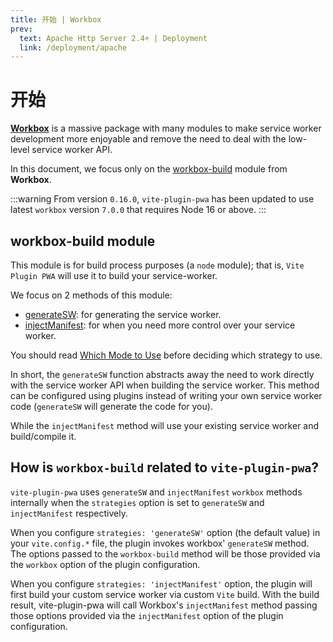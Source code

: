 ```yaml
---
title: 开始 | Workbox
prev:
  text: Apache Http Server 2.4+ | Deployment
  link: /deployment/apache
---
```


# 开始

[**Workbox**](https://developer.chrome.com/docs/workbox/) is a massive package with many modules to make service worker development more enjoyable and remove the need to deal with the low-level service worker API.

In this document, we focus only on the [workbox-build](https://developer.chrome.com/docs/workbox/modules/workbox-build) module from **Workbox**.

:::warning
From version `0.16.0`, `vite-plugin-pwa` has been updated to use latest `workbox` version `7.0.0` that requires Node 16 or above.
:::

## workbox-build module

This module is for build process purposes (a `node` module); that is, `Vite Plugin PWA` will use it to build your service-worker.

We focus on 2 methods of this module:
- [generateSW](/workbox/generate-sw): for generating the service worker.
- [injectManifest](/workbox/inject-manifest): for when you need more control over your service worker.

You should read [Which Mode to Use](https://developer.chrome.com/docs/workbox/modules/workbox-build/#which-mode-to-use) before deciding which strategy to use.

In short, the `generateSW` function abstracts away the need to work directly with the service worker API when building the service worker. This method can be configured using plugins instead of writing your own service worker code (`generateSW` will generate the code for you).

While the `injectManifest` method will use your existing service worker and build/compile it.

## How is `workbox-build` related to `vite-plugin-pwa`?

`vite-plugin-pwa` uses `generateSW` and `injectManifest` `workbox` methods internally when the `strategies` option is set to `generateSW` and `injectManifest` respectively.

When you configure `strategies: 'generateSW'` option (the default value) in your `vite.config.*` file, the plugin invokes workbox' `generateSW` method. The options passed to the `workbox-build` method will be those provided via the `workbox` option of the plugin configuration.

When you configure `strategies: 'injectManifest'` option, the plugin will first build your custom service worker via custom `Vite` build. With the build result, vite-plugin-pwa will call Workbox's `injectManifest` method passing those options provided via the `injectManifest` option of the plugin configuration.
